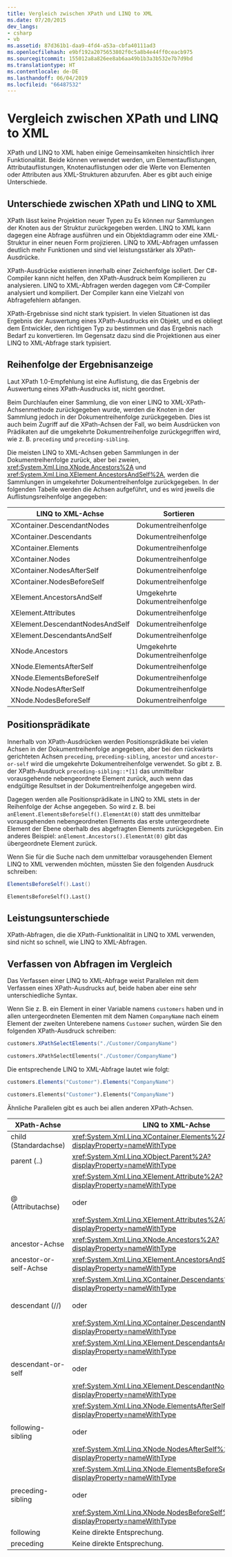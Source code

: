 ```yaml
---
title: Vergleich zwischen XPath und LINQ to XML
ms.date: 07/20/2015
dev_langs:
- csharp
- vb
ms.assetid: 87d361b1-daa9-4fd4-a53a-cbfa40111ad3
ms.openlocfilehash: e9bf192a2075653802f0c5a8b4e44ff0ceacb975
ms.sourcegitcommit: 155012a8a826ee8ab6aa49b1b3a3b532e7b7d9bd
ms.translationtype: HT
ms.contentlocale: de-DE
ms.lasthandoff: 06/04/2019
ms.locfileid: "66487532"
---
```

# <a name="comparison-of-xpath-and-linq-to-xml"></a>Vergleich zwischen XPath und LINQ to XML
XPath und LINQ to XML haben einige Gemeinsamkeiten hinsichtlich ihrer Funktionalität. Beide können verwendet werden, um Elementauflistungen, Attributauflistungen, Knotenauflistungen oder die Werte von Elementen oder Attributen aus XML-Strukturen abzurufen. Aber es gibt auch einige Unterschiede.  
  
## <a name="differences-between-xpath-and-linq-to-xml"></a>Unterschiede zwischen XPath und LINQ to XML  
 XPath lässt keine Projektion neuer Typen zu Es können nur Sammlungen der Knoten aus der Struktur zurückgegeben werden. LINQ to XML kann dagegen eine Abfrage ausführen und ein Objektdiagramm oder eine XML-Struktur in einer neuen Form projizieren. LINQ to XML-Abfragen umfassen deutlich mehr Funktionen und sind viel leistungsstärker als XPath-Ausdrücke.  
  
 XPath-Ausdrücke existieren innerhalb einer Zeichenfolge isoliert. Der C#-Compiler kann nicht helfen, den XPath-Ausdruck beim Kompilieren zu analysieren. LINQ to XML-Abfragen werden dagegen vom C#-Compiler analysiert und kompiliert. Der Compiler kann eine Vielzahl von Abfragefehlern abfangen.  
  
 XPath-Ergebnisse sind nicht stark typisiert. In vielen Situationen ist das Ergebnis der Auswertung eines XPath-Ausdrucks ein Objekt, und es obliegt dem Entwickler, den richtigen Typ zu bestimmen und das Ergebnis nach Bedarf zu konvertieren. Im Gegensatz dazu sind die Projektionen aus einer LINQ to XML-Abfrage stark typisiert.  
  
## <a name="result-ordering"></a>Reihenfolge der Ergebnisanzeige  
 Laut XPath 1.0-Empfehlung ist eine Auflistung, die das Ergebnis der Auswertung eines XPath-Ausdrucks ist, nicht geordnet.  
  
 Beim Durchlaufen einer Sammlung, die von einer LINQ to XML-XPath-Achsenmethode zurückgegeben wurde, werden die Knoten in der Sammlung jedoch in der Dokumentreihenfolge zurückgegeben. Dies ist auch beim Zugriff auf die XPath-Achsen der Fall, wo beim Ausdrücken von Prädikaten auf die umgekehrte Dokumentreihenfolge zurückgegriffen wird, wie z. B. `preceding` und `preceding-sibling`.  
  
 Die meisten LINQ to XML-Achsen geben Sammlungen in der Dokumentreihenfolge zurück, aber bei zweien, <xref:System.Xml.Linq.XNode.Ancestors%2A> und <xref:System.Xml.Linq.XElement.AncestorsAndSelf%2A>, werden die Sammlungen in umgekehrter Dokumentreihenfolge zurückgegeben. In der folgenden Tabelle werden die Achsen aufgeführt, und es wird jeweils die Auflistungsreihenfolge angegeben:  
  
|LINQ to XML-Achse|Sortieren|  
|----------------------|--------------|  
|XContainer.DescendantNodes|Dokumentreihenfolge|  
|XContainer.Descendants|Dokumentreihenfolge|  
|XContainer.Elements|Dokumentreihenfolge|  
|XContainer.Nodes|Dokumentreihenfolge|  
|XContainer.NodesAfterSelf|Dokumentreihenfolge|  
|XContainer.NodesBeforeSelf|Dokumentreihenfolge|  
|XElement.AncestorsAndSelf|Umgekehrte Dokumentreihenfolge|  
|XElement.Attributes|Dokumentreihenfolge|  
|XElement.DescendantNodesAndSelf|Dokumentreihenfolge|  
|XElement.DescendantsAndSelf|Dokumentreihenfolge|  
|XNode.Ancestors|Umgekehrte Dokumentreihenfolge|  
|XNode.ElementsAfterSelf|Dokumentreihenfolge|  
|XNode.ElementsBeforeSelf|Dokumentreihenfolge|  
|XNode.NodesAfterSelf|Dokumentreihenfolge|  
|XNode.NodesBeforeSelf|Dokumentreihenfolge|  
  
## <a name="positional-predicates"></a>Positionsprädikate  
 Innerhalb von XPath-Ausdrücken werden Positionsprädikate bei vielen Achsen in der Dokumentreihenfolge angegeben, aber bei den rückwärts gerichteten Achsen `preceding`, `preceding-sibling`, `ancestor` und `ancestor-or-self` wird die umgekehrte Dokumentreihenfolge verwendet. So gibt z. B. der XPath-Ausdruck `preceding-sibling::*[1]` das unmittelbar vorausgehende nebengeordnete Element zurück, auch wenn das endgültige Resultset in der Dokumentreihenfolge angegeben wird.  
  
 Dagegen werden alle Positionsprädikate in LINQ to XML stets in der Reihenfolge der Achse angegeben. So wird z. B. bei `anElement.ElementsBeforeSelf().ElementAt(0)` statt des unmittelbar vorausgehenden nebengeordneten Elements das erste untergeordnete Element der Ebene oberhalb des abgefragten Elements zurückgegeben. Ein anderes Beispiel: `anElement.Ancestors().ElementAt(0)` gibt das übergeordnete Element zurück.  
  
 Wenn Sie für die Suche nach dem unmittelbar vorausgehenden Element LINQ to XML verwenden möchten, müssten Sie den folgenden Ausdruck schreiben:  
  
```csharp
ElementsBeforeSelf().Last()
```
  
```vb
ElementsBeforeSelf().Last()
```
  
## <a name="performance-differences"></a>Leistungsunterschiede  
 XPath-Abfragen, die die XPath-Funktionalität in LINQ to XML verwenden, sind nicht so schnell, wie LINQ to XML-Abfragen.  
  
## <a name="comparison-of-composition"></a>Verfassen von Abfragen im Vergleich  
 Das Verfassen einer LINQ to XML-Abfrage weist Parallelen mit dem Verfassen eines XPath-Ausdrucks auf, beide haben aber eine sehr unterschiedliche Syntax.  
  
 Wenn Sie z. B. ein Element in einer Variable namens `customers` haben und in allen untergeordneten Elementen mit dem Namen `CompanyName` nach einem Element der zweiten Unterebene namens `Customer` suchen, würden Sie den folgenden XPath-Ausdruck schreiben:  
  
```csharp  
customers.XPathSelectElements("./Customer/CompanyName")
```  
  
```vb
customers.XPathSelectElements("./Customer/CompanyName")
```

 Die entsprechende LINQ to XML-Abfrage lautet wie folgt:  
  
```csharp  
customers.Elements("Customer").Elements("CompanyName")
```  
  
```vb
customers.Elements("Customer").Elements("CompanyName")
```  

 Ähnliche Parallelen gibt es auch bei allen anderen XPath-Achsen.  
  
|XPath-Achse|LINQ to XML-Achse|  
|----------------|----------------------|  
|child (Standardachse)|<xref:System.Xml.Linq.XContainer.Elements%2A?displayProperty=nameWithType>|  
|parent (..)|<xref:System.Xml.Linq.XObject.Parent%2A?displayProperty=nameWithType>|  
|@ (Attributachse)|<xref:System.Xml.Linq.XElement.Attribute%2A?displayProperty=nameWithType><br /><br /> oder<br /><br /> <xref:System.Xml.Linq.XElement.Attributes%2A?displayProperty=nameWithType>|  
|ancestor-Achse|<xref:System.Xml.Linq.XNode.Ancestors%2A?displayProperty=nameWithType>|  
|ancestor-or-self-Achse|<xref:System.Xml.Linq.XElement.AncestorsAndSelf%2A?displayProperty=nameWithType>|  
|descendant (//)|<xref:System.Xml.Linq.XContainer.Descendants%2A?displayProperty=nameWithType><br /><br /> oder<br /><br /> <xref:System.Xml.Linq.XContainer.DescendantNodes%2A?displayProperty=nameWithType>|  
|descendant-or-self|<xref:System.Xml.Linq.XElement.DescendantsAndSelf%2A?displayProperty=nameWithType><br /><br /> oder<br /><br /> <xref:System.Xml.Linq.XElement.DescendantNodesAndSelf%2A?displayProperty=nameWithType>|  
|following-sibling|<xref:System.Xml.Linq.XNode.ElementsAfterSelf%2A?displayProperty=nameWithType><br /><br /> oder<br /><br /> <xref:System.Xml.Linq.XNode.NodesAfterSelf%2A?displayProperty=nameWithType>|  
|preceding-sibling|<xref:System.Xml.Linq.XNode.ElementsBeforeSelf%2A?displayProperty=nameWithType><br /><br /> oder<br /><br /> <xref:System.Xml.Linq.XNode.NodesBeforeSelf%2A?displayProperty=nameWithType>|  
|following|Keine direkte Entsprechung.|  
|preceding|Keine direkte Entsprechung.|  
  